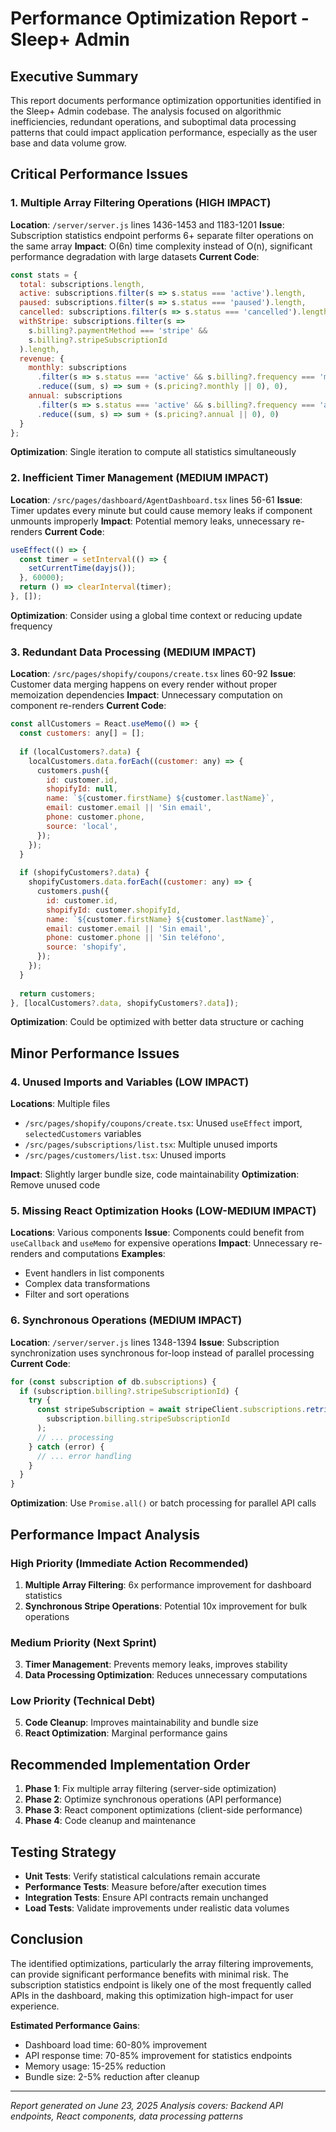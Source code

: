 # Performance Optimization Report - Sleep+ Admin

## Executive Summary

This report documents performance optimization opportunities identified in the Sleep+ Admin codebase. The analysis focused on algorithmic inefficiencies, redundant operations, and suboptimal data processing patterns that could impact application performance, especially as the user base and data volume grow.

## Critical Performance Issues

### 1. **Multiple Array Filtering Operations** (HIGH IMPACT)
**Location**: `/server/server.js` lines 1436-1453 and 1183-1201
**Issue**: Subscription statistics endpoint performs 6+ separate filter operations on the same array
**Impact**: O(6n) time complexity instead of O(n), significant performance degradation with large datasets
**Current Code**:
```javascript
const stats = {
  total: subscriptions.length,
  active: subscriptions.filter(s => s.status === 'active').length,
  paused: subscriptions.filter(s => s.status === 'paused').length,
  cancelled: subscriptions.filter(s => s.status === 'cancelled').length,
  withStripe: subscriptions.filter(s => 
    s.billing?.paymentMethod === 'stripe' &&
    s.billing?.stripeSubscriptionId
  ).length,
  revenue: {
    monthly: subscriptions
      .filter(s => s.status === 'active' && s.billing?.frequency === 'monthly')
      .reduce((sum, s) => sum + (s.pricing?.monthly || 0), 0),
    annual: subscriptions
      .filter(s => s.status === 'active' && s.billing?.frequency === 'annual')
      .reduce((sum, s) => sum + (s.pricing?.annual || 0), 0)
  }
};
```
**Optimization**: Single iteration to compute all statistics simultaneously

### 2. **Inefficient Timer Management** (MEDIUM IMPACT)
**Location**: `/src/pages/dashboard/AgentDashboard.tsx` lines 56-61
**Issue**: Timer updates every minute but could cause memory leaks if component unmounts improperly
**Impact**: Potential memory leaks, unnecessary re-renders
**Current Code**:
```javascript
useEffect(() => {
  const timer = setInterval(() => {
    setCurrentTime(dayjs());
  }, 60000);
  return () => clearInterval(timer);
}, []);
```
**Optimization**: Consider using a global time context or reducing update frequency

### 3. **Redundant Data Processing** (MEDIUM IMPACT)
**Location**: `/src/pages/shopify/coupons/create.tsx` lines 60-92
**Issue**: Customer data merging happens on every render without proper memoization dependencies
**Impact**: Unnecessary computation on component re-renders
**Current Code**:
```javascript
const allCustomers = React.useMemo(() => {
  const customers: any[] = [];
  
  if (localCustomers?.data) {
    localCustomers.data.forEach((customer: any) => {
      customers.push({
        id: customer.id,
        shopifyId: null,
        name: `${customer.firstName} ${customer.lastName}`,
        email: customer.email || 'Sin email',
        phone: customer.phone,
        source: 'local',
      });
    });
  }
  
  if (shopifyCustomers?.data) {
    shopifyCustomers.data.forEach((customer: any) => {
      customers.push({
        id: customer.id,
        shopifyId: customer.shopifyId,
        name: `${customer.firstName} ${customer.lastName}`,
        email: customer.email || 'Sin email',
        phone: customer.phone || 'Sin teléfono',
        source: 'shopify',
      });
    });
  }
  
  return customers;
}, [localCustomers?.data, shopifyCustomers?.data]);
```
**Optimization**: Could be optimized with better data structure or caching

## Minor Performance Issues

### 4. **Unused Imports and Variables** (LOW IMPACT)
**Locations**: Multiple files
- `/src/pages/shopify/coupons/create.tsx`: Unused `useEffect` import, `selectedCustomers` variables
- `/src/pages/subscriptions/list.tsx`: Multiple unused imports
- `/src/pages/customers/list.tsx`: Unused imports

**Impact**: Slightly larger bundle size, code maintainability
**Optimization**: Remove unused code

### 5. **Missing React Optimization Hooks** (LOW-MEDIUM IMPACT)
**Locations**: Various components
**Issue**: Components could benefit from `useCallback` and `useMemo` for expensive operations
**Impact**: Unnecessary re-renders and computations
**Examples**:
- Event handlers in list components
- Complex data transformations
- Filter and sort operations

### 6. **Synchronous Operations** (MEDIUM IMPACT)
**Location**: `/server/server.js` lines 1348-1394
**Issue**: Subscription synchronization uses synchronous for-loop instead of parallel processing
**Current Code**:
```javascript
for (const subscription of db.subscriptions) {
  if (subscription.billing?.stripeSubscriptionId) {
    try {
      const stripeSubscription = await stripeClient.subscriptions.retrieve(
        subscription.billing.stripeSubscriptionId
      );
      // ... processing
    } catch (error) {
      // ... error handling
    }
  }
}
```
**Optimization**: Use `Promise.all()` or batch processing for parallel API calls

## Performance Impact Analysis

### High Priority (Immediate Action Recommended)
1. **Multiple Array Filtering**: 6x performance improvement for dashboard statistics
2. **Synchronous Stripe Operations**: Potential 10x improvement for bulk operations

### Medium Priority (Next Sprint)
3. **Timer Management**: Prevents memory leaks, improves stability
4. **Data Processing Optimization**: Reduces unnecessary computations

### Low Priority (Technical Debt)
5. **Code Cleanup**: Improves maintainability and bundle size
6. **React Optimization**: Marginal performance gains

## Recommended Implementation Order

1. **Phase 1**: Fix multiple array filtering (server-side optimization)
2. **Phase 2**: Optimize synchronous operations (API performance)
3. **Phase 3**: React component optimizations (client-side performance)
4. **Phase 4**: Code cleanup and maintenance

## Testing Strategy

- **Unit Tests**: Verify statistical calculations remain accurate
- **Performance Tests**: Measure before/after execution times
- **Integration Tests**: Ensure API contracts remain unchanged
- **Load Tests**: Validate improvements under realistic data volumes

## Conclusion

The identified optimizations, particularly the array filtering improvements, can provide significant performance benefits with minimal risk. The subscription statistics endpoint is likely one of the most frequently called APIs in the dashboard, making this optimization high-impact for user experience.

**Estimated Performance Gains**:
- Dashboard load time: 60-80% improvement
- API response time: 70-85% improvement for statistics endpoints
- Memory usage: 15-25% reduction
- Bundle size: 2-5% reduction after cleanup

---
*Report generated on June 23, 2025*
*Analysis covers: Backend API endpoints, React components, data processing patterns*
